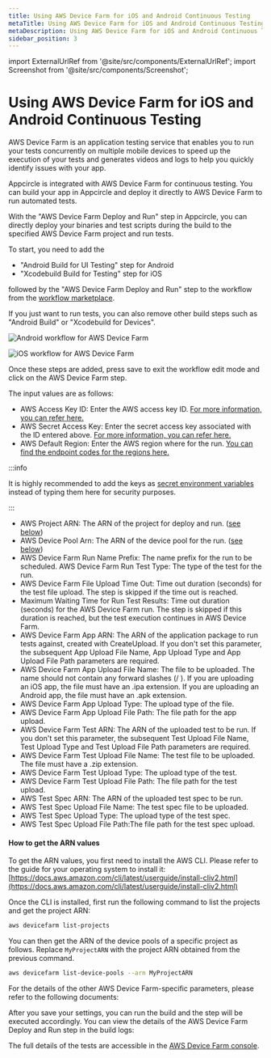 ```yaml
---
title: Using AWS Device Farm for iOS and Android Continuous Testing
metaTitle: Using AWS Device Farm for iOS and Android Continuous Testing
metaDescription: Using AWS Device Farm for iOS and Android Continuous Testing
sidebar_position: 3
---
```


import ExternalUrlRef from '@site/src/components/ExternalUrlRef';
import Screenshot from '@site/src/components/Screenshot';

# Using AWS Device Farm for iOS and Android Continuous Testing

AWS Device Farm is an application testing service that enables you to run your tests concurrently on multiple mobile devices to speed up the execution of your tests and generates videos and logs to help you quickly identify issues with your app.

Appcircle is integrated with AWS Device Farm for continuous testing. You can build your app in Appcircle and deploy it directly to AWS Device Farm to run automated tests.

With the "AWS Device Farm Deploy and Run" step in Appcircle, you can directly deploy your binaries and test scripts during the build to the specified AWS Device Farm project and run tests.

To start, you need to add the

- "Android Build for UI Testing" step for Android
- "Xcodebuild Build for Testing" step for iOS

followed by the "AWS Device Farm Deploy and Run" step to the workflow from the [workflow marketplace](../workflows/why-to-use-workflows.md#workflow-marketplace).

If you just want to run tests, you can also remove other build steps such as "Android Build" or "Xcodebuild for Devices".

![Android workflow for AWS Device Farm](<https://cdn.appcircle.io/docs/assets/image (102).png>)

![iOS workflow for AWS Device Farm](<https://cdn.appcircle.io/docs/assets/image (103).png>)

Once these steps are added, press save to exit the workflow edit mode and click on the AWS Device Farm step.

The input values are as follows:

- AWS Access Key ID: Enter the AWS access key ID. [For more information, you can refer here.](https://docs.aws.amazon.com/general/latest/gr/aws-sec-cred-types.html#access-keys-and-secret-access-keys)
- AWS Secret Access Key: Enter the secret access key associated with the ID entered above. [For more information, you can refer here.](https://docs.aws.amazon.com/general/latest/gr/aws-sec-cred-types.html#access-keys-and-secret-access-keys)
- AWS Default Region: Enter the AWS region where for the run. [You can find the endpoint codes for the regions here.](https://docs.aws.amazon.com/general/latest/gr/rande.html#regional-endpoints)

:::info

It is highly recommended to add the keys as [secret environment variables](../environment-variables/managing-variables.md) instead of typing them here for security purposes.

:::

- AWS Project ARN: The ARN of the project for deploy and run. ([see below](using-aws-device-farm-for-ios-and-android-continuous-testing.md#how-to-get-the-arn-values))
- AWS Device Pool Arn: The ARN of the device pool for the run. ([see below](using-aws-device-farm-for-ios-and-android-continuous-testing.md#how-to-get-the-arn-values))
- AWS Device Farm Run Name Prefix: The name prefix for the run to be scheduled. AWS Device Farm Run Test Type: The type of the test for the run.
- AWS Device Farm File Upload Time Out: Time out duration (seconds) for the test file upload. The step is skipped if the time out is reached.
- Maximum Waiting Time for Run Test Results: Time out duration (seconds) for the AWS Device Farm run. The step is skipped if this duration is reached, but the test execution continues in AWS Device Farm.
- AWS Device Farm App ARN: The ARN of the application package to run tests against, created with CreateUpload. If you don't set this parameter, the subsequent App Upload File Name, App Upload Type and App Upload File Path parameters are required.
- AWS Device Farm App Upload File Name: The file to be uploaded. The name should not contain any forward slashes (/ ). If you are uploading an iOS app, the file must have an .ipa extension. If you are uploading an Android app, the file must have an .apk extension.
- AWS Device Farm App Upload Type: The upload type of the file.
- AWS Device Farm App Upload File Path: The file path for the app upload.
- AWS Device Farm Test ARN: The ARN of the uploaded test to be run. If you don't set this parameter, the subsequent Test Upload File Name, Test Upload Type and Test Upload File Path parameters are required.
- AWS Device Farm Test Upload File Name: The test file to be uploaded. The file must have a .zip extension.
- AWS Device Farm Test Upload Type: The upload type of the test.
- AWS Device Farm Test Upload File Path: The file path for the test upload.
- AWS Test Spec ARN: The ARN of the uploaded test spec to be run.
- AWS Test Spec Upload File Name: The test spec file to be uploaded.
- AWS Test Spec Upload Type: The upload type of the test spec.
- AWS Test Spec Upload File Path:The file path for the test spec upload.

#### How to get the ARN values

To get the ARN values, you first need to install the AWS CLI. Please refer to the guide for your operating system to install it: [https://docs.aws.amazon.com/cli/latest/userguide/install-cliv2.html](https://docs.aws.amazon.com/cli/latest/userguide/install-cliv2.html)

Once the CLI is installed, first run the following command to list the projects and get the project ARN:

```bash
aws devicefarm list-projects
```

You can then get the ARN of the device pools of a specific project as follows. Replace `MyProjectARN` with the project ARN obtained from the previous command.

```bash
aws devicefarm list-device-pools --arn MyProjectARN
```

For the details of the other AWS Device Farm-specific parameters, please refer to the following documents:

<ExternalUrlRef url="https://docs.aws.amazon.com/cli/latest/reference/devicefarm/create-upload.html" title="AWS Device Farm Create and Upload"/>

<ExternalUrlRef url="https://docs.aws.amazon.com/cli/latest/reference/devicefarm/schedule-run.html" title="AWS Device Farm Schedule Run"/>


After you save your settings, you can run the build and the step will be executed accordingly. You can view the details of the AWS Device Farm Deploy and Run step in the build logs:

<Screenshot url='https://cdn.appcircle.io/docs/assets/image (105).png' />

The full details of the tests are accessible in the [AWS Device Farm console](https://console.aws.amazon.com/devicefarm/).

<Screenshot url='https://cdn.appcircle.io/docs/assets/image (104).png' />

